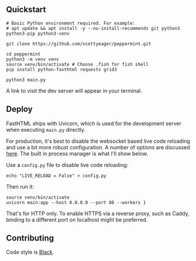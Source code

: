 ## Quickstart

```
# Basic Python environment required. For example:
# apt update && apt install -y --no-install-recommends git python3 python3-pip python3-venv

git clone https://github.com/scottyeager/peppermint.git

cd peppermint
python3 -m venv venv
source venv/bin/activate # Choose .fish for fish shell
pip install python-fasthtml requests grid3

python3 main.py
```

A link to visit the dev server will appear in your terminal.

## Deploy

FastHTML ships with Uvicorn, which is used for the development server when executing `main.py` directly.

For production, it's best to disable the websocket based live code reloading and use a bit more robust configuration. A number of options are discussed [here](https://www.uvicorn.org/deployment/). The built in process manager is what I'll show below.

Use a `config.py` file to disable live code reloading:

```
echo "LIVE_RELOAD = False" > config.py
```

Then run it:

```
source venv/bin/activate
uvicorn main:app --host 0.0.0.0 --port 80 --workers 1
```

That's for HTTP only. To enable HTTPS via a reverse proxy, such as Caddy, binding to a different port on localhost might be preferred.

## Contributing

Code style is [Black](https://github.com/psf/black).
